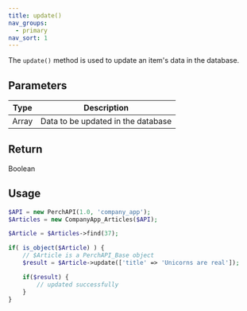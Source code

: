 ```yaml
---
title: update()
nav_groups:
  - primary
nav_sort: 1
---
```


The `update()` method is used to update an item's data in the database.

## Parameters

| Type  | Description                        |
| ----- | ---------------------------------- |
| Array | Data to be updated in the database |

## Return

Boolean

## Usage

```php
$API = new PerchAPI(1.0, 'company_app');
$Articles = new CompanyApp_Articles($API);

$Article = $Articles->find(37);

if( is_object($Article) ) {
    // $Article is a PerchAPI_Base object
    $result = $Article->update(['title' => 'Unicorns are real']);

    if($result) {
        // updated successfully
    }
}
```
